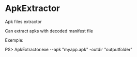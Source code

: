 # ApkExtractor
Apk files extractor

Can extract apks with decoded manifest file

Exemple: 

  PS> ApkExtractor.exe --apk "myapp.apk" -outdir "outputfolder"

